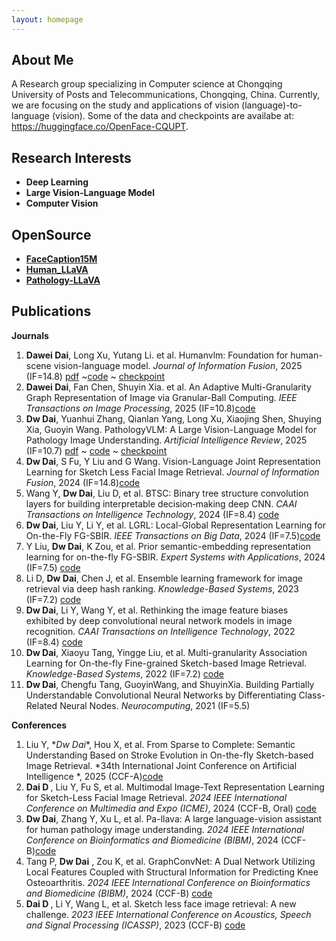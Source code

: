 ```yaml
---
layout: homepage
---
```


## About Me

A Research group specializing in Computer science at Chongqing University of Posts and Telecommunications, Chongqing, China. Currently, we are focusing on the study and applications of vision (language)-to-language (vision). Some of the data and checkpoints are availabe at: https://huggingface.co/OpenFace-CQUPT.


## Research Interests

- **Deep Learning** 
- **Large Vision-Language Model** 
- **Computer Vision**
  
## OpenSource

- **[FaceCaption15M](https://huggingface.co/datasets/OpenFace-CQUPT/FaceCaption-15M)** 
- **[Human_LLaVA](https://huggingface.co/OpenFace-CQUPT/Human_LLaVA)**
- **[Pathology-LLaVA](https://huggingface.co/OpenFace-CQUPT/Pathology-LLaVA)**

  
## Publications
​**Journals**​
1. ​**Dawei Dai**, Long Xu, Yutang Li. et al. Humanvlm: Foundation for human-scene vision-language model. *Journal of Information Fusion*, 2025 (IF=14.8)  [pdf](https://arxiv.org/pdf/2411.03034) ~[code](https://github.com/ddw2AIGROUP2CQUPT/HumanVLM) ~ [checkpoint](https://huggingface.co/OpenFace-CQUPT/Human_LLaVA)
2. ​**Dawei Dai**, Fan Chen, Shuyin Xia. et al. An Adaptive Multi-Granularity Graph Representation of Image via Granular-Ball Computing. *IEEE Transactions on Image Processing*, 2025 (IF=10.8)[code](https://github.com/ddw2AIGROUP2CQUPT/GRIG)
3. ​**Dw Dai**, Yuanhui Zhang, Qianlan Yang, Long Xu, Xiaojing Shen, Shuying Xia, Guoyin Wang. PathologyVLM: A Large Vision-Language Model for Pathology Image Understanding. *Artificial Intelligence Review*, 2025 (IF=10.7)  [pdf](https://arxiv.org/pdf/2408.09530) ~ [code](https://github.com/ddw2AIGROUP2CQUPT/PA-LLaVA) ~ [checkpoint](https://huggingface.co/OpenFace-CQUPT/Pathology-LLaVA)
4. ​**Dw Dai**, S Fu, Y Liu and G Wang. Vision-Language Joint Representation Learning for Sketch Less Facial Image Retrieval. *Journal of Information Fusion*, 2024 (IF=14.8)[code](https://github.com/ddw2AIGROUP2CQUPT)  
5. Wang Y, ​**Dw Dai**​, Liu D, et al. BTSC: Binary tree structure convolution layers for building interpretable decision‐making deep CNN. *CAAI Transactions on Intelligence Technology*, 2024 (IF=8.4) [code](https://github.com/ddw2AIGROUP2CQUPT)
6. ​**Dw Dai**, Liu Y, Li Y, et al. LGRL: Local-Global Representation Learning for On-the-Fly FG-SBIR. *IEEE Transactions on Big Data*, 2024 (IF=7.5)[code](https://github.com/ddw2AIGROUP2CQUPT/LGRL)  
7. Y Liu, ​**Dw Dai**​, K Zou, et al. Prior semantic-embedding representation learning for on-the-fly FG-SBIR. *Expert Systems with Applications*, 2024 (IF=7.5) [code](https://github.com/ddw2AIGROUP2CQUPT) 
8. Li D, ​**Dw Dai**​, Chen J, et al. Ensemble learning framework for image retrieval via deep hash ranking. *Knowledge-Based Systems*, 2023 (IF=7.2) [code](https://github.com/ddw2AIGROUP2CQUPT)
9. ​**Dw Dai**, Li Y, Wang Y, et al. Rethinking the image feature biases exhibited by deep convolutional neural network models in image recognition. *CAAI Transactions on Intelligence Technology*, 2022 (IF=8.4)  [code](https://github.com/ddw2AIGROUP2CQUPT)
10. ​**Dw Dai**, Xiaoyu Tang, Yingge Liu, et al. Multi-granularity Association Learning for On-the-fly Fine-grained Sketch-based Image Retrieval. *Knowledge-Based Systems*, 2022 (IF=7.2) [code](https://github.com/ddw2AIGROUP2CQUPT) 
11. ​**Dw Dai**, Chengfu Tang, GuoyinWang, and ShuyinXia. Building Partially Understandable Convolutional Neural Networks by Differentiating Class-Related Neural Nodes. *Neurocomputing*, 2021 (IF=5.5)  

​**Conferences**​
1.  ​Liu Y, ​*​*Dw Dai**, Hou X, et al. From Sparse to Complete: Semantic Understanding Based on Stroke Evolution in On-the-fly Sketch-based Image Retrieval. *34th International Joint Conference on Artificial Intelligence *, 2025 (CCF-A)[code](https://github.com/ddw2AIGROUP2CQUPT)  
2.  ​**Dai D ​**, Liu Y, Fu S, et al. Multimodal Image-Text Representation Learning for Sketch-Less Facial Image Retrieval. *2024 IEEE International Conference on Multimedia and Expo (ICME)*, 2024 (CCF-B, Oral) [code](https://github.com/ddw2AIGROUP2CQUPT) 
3. ​**Dw Dai**, Zhang Y, Xu L, et al. Pa-llava: A large language-vision assistant for human pathology image understanding. *2024 IEEE International Conference on Bioinformatics and Biomedicine (BIBM)*, 2024 (CCF-B)[code](https://github.com/ddw2AIGROUP2CQUPT)  
4. Tang P, ​**Dw Dai** , Zou K, et al. GraphConvNet: A Dual Network Utilizing Local Features Coupled with Structural Information for Predicting Knee Osteoarthritis. *2024 IEEE International Conference on Bioinformatics and Biomedicine (BIBM)*, 2024 (CCF-B)  [code](https://github.com/ddw2AIGROUP2CQUPT/GraphConvNet)
5.  ​**Dai D ​**, Li Y, Wang L, et al. Sketch less face image retrieval: A new challenge. *2023 IEEE International Conference on Acoustics, Speech and Signal Processing (ICASSP)*, 2023 (CCF-B) [code](https://github.com/ddw2AIGROUP2CQUPT/SLFIR) 


